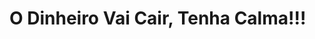 <!DOCTYPE html>
<html lang="pt-BR">
<head>
    <meta charset="UTF-8">
    <meta name="viewport" content="width=device-width, initial-scale=1.0">
    <title>O Dinheiro Vai Cair, Tenha Calma!!!</title>
</head>
<body>
    <h1>O Dinheiro Vai Cair, Tenha Calma!!!</h1>
</body>
</html>
